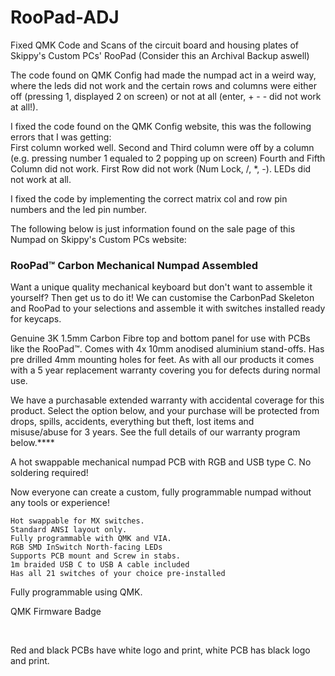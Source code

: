 # RooPad-ADJ
Fixed QMK Code and Scans of the circuit board and housing plates of Skippy's Custom PCs' RooPad (Consider this an Archival Backup aswell)

The code found on QMK Config had made the numpad act in a weird way, where the leds did not work and the certain rows and columns were either off (pressing 1, displayed 2 on screen) or not at all (enter, + - - did not work at all!).

I fixed the code found on the QMK Config website, this was the following errors that I was getting:  
First column worked well.
Second and Third column were off by a column (e.g. pressing number 1 equaled to 2 popping up on screen)
Fourth and Fifth Column did not work.
First Row did not work (Num Lock, /, *, -).
LEDs did not work at all.

I fixed the code by implementing the correct matrix col and row pin numbers and the led pin number.


The following below is just information found on the sale page of this Numpad on Skippy's Custom PCs website:


<h3>  RooPad™ Carbon Mechanical Numpad Assembled </h3>

Want a unique quality mechanical keyboard but don't want to assemble it yourself? Then get us to do it! We can customise the CarbonPad Skeleton and RooPad to your selections and assemble it with switches installed ready for keycaps.

Genuine 3K 1.5mm Carbon Fibre top and bottom panel for use with PCBs like the RooPad™. Comes with 4x 10mm anodised aluminium stand-offs. Has pre drilled 4mm mounting holes for feet. As with all our products it comes with a 5 year replacement warranty covering you for defects during normal use. 

We have a purchasable extended warranty with accidental coverage for this product. Select the option below, and your purchase will be protected from drops, spills, accidents, everything but theft, lost items and misuse/abuse for 3 years. See the full details of our warranty program below.****

A hot swappable mechanical numpad PCB with RGB and USB type C. No soldering required!

Now everyone can create a custom, fully programmable numpad without any tools or experience!  

    Hot swappable for MX switches.
    Standard ANSI layout only.
    Fully programmable with QMK and VIA.
    RGB SMD InSwitch North-facing LEDs 
    Supports PCB mount and Screw in stabs.
    1m braided USB C to USB A cable included
    Has all 21 switches of your choice pre-installed 

Fully programmable using QMK.

QMK Firmware Badge

 

Red and black PCBs have white logo and print, white PCB has black logo and print.

 
